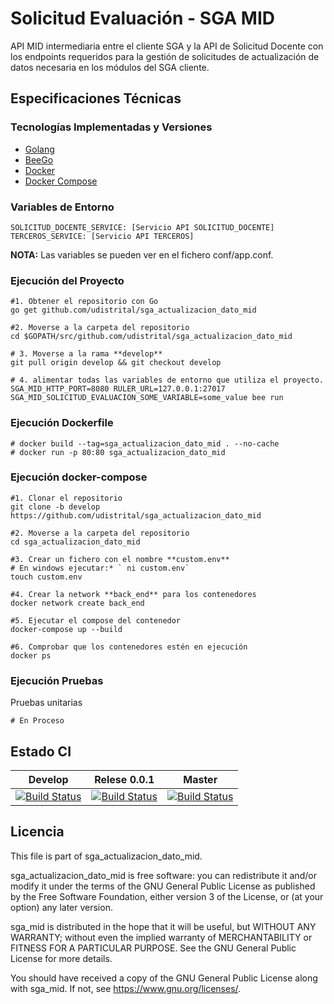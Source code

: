 # Solicitud Evaluación - SGA MID

API MID intermediaria entre el cliente SGA y la API de Solicitud Docente con los endpoints requeridos para la gestión 
de solicitudes de actualización de datos necesaria en los módulos del SGA cliente.

## Especificaciones Técnicas

### Tecnologías Implementadas y Versiones
* [Golang](https://github.com/udistrital/introduccion_oas/blob/master/instalacion_de_herramientas/golang.md)
* [BeeGo](https://github.com/udistrital/introduccion_oas/blob/master/instalacion_de_herramientas/beego.md)
* [Docker](https://docs.docker.com/engine/install/ubuntu/)
* [Docker Compose](https://docs.docker.com/compose/)

### Variables de Entorno
```shell
SOLICITUD_DOCENTE_SERVICE: [Servicio API SOLICITUD_DOCENTE]
TERCEROS_SERVICE: [Servicio API TERCEROS]
```
**NOTA:** Las variables se pueden ver en el fichero conf/app.conf.

### Ejecución del Proyecto
```shell
#1. Obtener el repositorio con Go
go get github.com/udistrital/sga_actualizacion_dato_mid

#2. Moverse a la carpeta del repositorio
cd $GOPATH/src/github.com/udistrital/sga_actualizacion_dato_mid

# 3. Moverse a la rama **develop**
git pull origin develop && git checkout develop

# 4. alimentar todas las variables de entorno que utiliza el proyecto.
SGA_MID_HTTP_PORT=8080 RULER_URL=127.0.0.1:27017 SGA_MID_SOLICITUD_EVALUACION_SOME_VARIABLE=some_value bee run
```

### Ejecución Dockerfile
```shell
# docker build --tag=sga_actualizacion_dato_mid . --no-cache
# docker run -p 80:80 sga_actualizacion_dato_mid
```

### Ejecución docker-compose
```shell
#1. Clonar el repositorio
git clone -b develop https://github.com/udistrital/sga_actualizacion_dato_mid

#2. Moverse a la carpeta del repositorio
cd sga_actualizacion_dato_mid

#3. Crear un fichero con el nombre **custom.env**
# En windows ejecutar:* ` ni custom.env`
touch custom.env

#4. Crear la network **back_end** para los contenedores
docker network create back_end

#5. Ejecutar el compose del contenedor
docker-compose up --build

#6. Comprobar que los contenedores estén en ejecución
docker ps
```

### Ejecución Pruebas

Pruebas unitarias
```shell
# En Proceso
```

## Estado CI

| Develop | Relese 0.0.1 | Master |
| -- | -- | -- |
| [![Build Status](https://hubci.portaloas.udistrital.edu.co/api/badges/udistrital/sga_actualizacion_dato_mid/status.svg?ref=refs/heads/develop)](https://hubci.portaloas.udistrital.edu.co/udistrital/sga_actualizacion_dato_mid) | [![Build Status](https://hubci.portaloas.udistrital.edu.co/api/badges/udistrital/sga_actualizacion_dato_mid/status.svg?ref=refs/heads/release/0.0.1)](https://hubci.portaloas.udistrital.edu.co/udistrital/sga_actualizacion_dato_mid) | [![Build Status](https://hubci.portaloas.udistrital.edu.co/api/badges/udistrital/sga_actualizacion_dato_mid/status.svg)](https://hubci.portaloas.udistrital.edu.co/udistrital/sga_actualizacion_dato_mid) |

## Licencia

This file is part of sga_actualizacion_dato_mid.

sga_actualizacion_dato_mid is free software: you can redistribute it and/or modify it under the terms of the GNU General Public License as published by the Free Software Foundation, either version 3 of the License, or (at your option) any later version.

sga_mid is distributed in the hope that it will be useful, but WITHOUT ANY WARRANTY; without even the implied warranty of MERCHANTABILITY or FITNESS FOR A PARTICULAR PURPOSE. See the GNU General Public License for more details.

You should have received a copy of the GNU General Public License along with sga_mid. If not, see https://www.gnu.org/licenses/.
